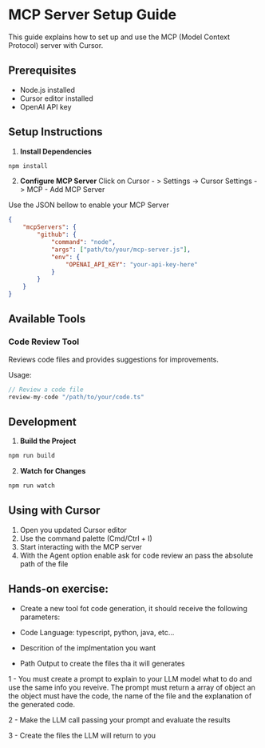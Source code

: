# MCP Server Setup Guide

This guide explains how to set up and use the MCP (Model Context Protocol) server with Cursor.

## Prerequisites

- Node.js installed
- Cursor editor installed
- OpenAI API key

## Setup Instructions

1. **Install Dependencies**
```bash
npm install 
```

2. **Configure MCP Server**
Click on Cursor - > Settings -> Cursor Settings -> MCP - Add MCP Server

Use the JSON bellow to enable your MCP Server
```json
{
    "mcpServers": {
        "github": {
            "command": "node",
            "args": ["path/to/your/mcp-server.js"],
            "env": {
                "OPENAI_API_KEY": "your-api-key-here"
            }
        }
    }
}
```

## Available Tools

### Code Review Tool
Reviews code files and provides suggestions for improvements.

Usage:
```typescript
// Review a code file
review-my-code "/path/to/your/code.ts"
```

## Development

1. **Build the Project**
```bash
npm run build
```

2. **Watch for Changes**
```bash
npm run watch
```

## Using with Cursor

1. Open you updated Cursor editor
2. Use the command palette (Cmd/Ctrl + I)
3. Start interacting with the MCP server
4. With the Agent option enable ask for code review an pass the absolute path of the file


## Hands-on exercise:

- Create a new tool fot code generation, it should receive the following parameters:

- Code Language: typescript, python, java, etc...
- Descrition of the implmentation you want
- Path Output to create the files tha it will generates


1 - You must create a prompt to explain to your LLM model what to do and use the same info you reveive. The prompt must return a array of object an the object must have the code, the name of the file and the explanation of the generated code. 

2 - Make the LLM call passing your prompt and evaluate the results

3 - Create the files the LLM will return to you

